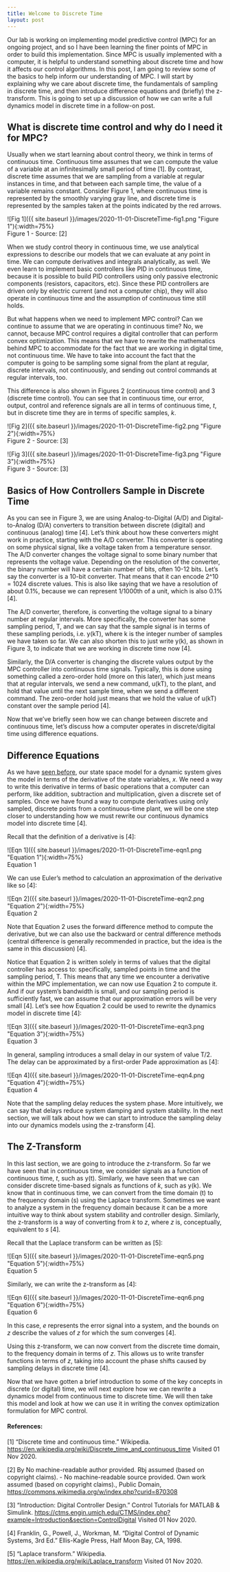 ```yaml
---
title: Welcome to Discrete Time
layout: post
---
```


Our lab is working on implementing model predictive control (MPC) for an ongoing project, and so I have been learning the finer points of MPC in order to build this implementation. Since MPC is usually implemented with a computer, it is helpful to understand something about discrete time and how it affects our control algorithms. In this post, I am going to review some of the basics to help inform our understanding of MPC. I will start by explaining why we care about discrete time, the fundamentals of sampling in discrete time, and then introduce difference equations and (briefly) the z-transform. This is going to set up a discussion of how we can write a full dynamics model in discrete time in a follow-on post.

## What is discrete time control and why do I need it for MPC?

Usually when we start learning about control theory, we think in terms of continuous time. Continuous time assumes that we can compute the value of a variable at an infinitesimally small period of time [1]. By contrast, discrete time assumes that we are sampling from a variable at regular instances in time, and that between each sample time, the value of a variable remains constant. Consider Figure 1, where continuous time is represented by the smoothly varying gray line, and discrete time is represented by the samples taken at the points indicated by the red arrows. 

![Fig 1]({{ site.baseurl }}/images/2020-11-01-DiscreteTime-fig1.png "Figure 1"){:width=75%}      
Figure 1 - Source: [2]    

When we study control theory in continuous time, we use analytical expressions to describe our models that we can evaluate at any point in time. We can compute derivatives and integrals analytically, as well. We even learn to implement basic controllers like PID in continuous time, because it is possible to build PID controllers using only passive electronic components (resistors, capacitors, etc). Since these PID controllers are driven only by electric current (and not a computer chip), they will also operate in continuous time and the assumption of continuous time still holds. 

But what happens when we need to implement MPC control? Can we continue to assume that we are operating in continuous time? No, we cannot, because MPC control requires a digital controller that can perform convex optimization. This means that we have to rewrite the mathematics behind MPC to accommodate for the fact that we are working in digital time, not continuous time. We have to take into account the fact that the computer is going to be sampling some signal from the plant at regular, discrete intervals, not continuously, and sending out control commands at regular intervals, too. 

This difference is also shown in Figures 2 (continuous time control) and 3 (discrete time control). You can see that in continuous time, our error, output, control and reference signals are all in terms of continuous time, _t_, but in discrete time they are in terms of specific samples, _k_. 

![Fig 2]({{ site.baseurl }}/images/2020-11-01-DiscreteTime-fig2.png "Figure 2"){:width=75%}      
Figure 2 - Source: [3]    

![Fig 3]({{ site.baseurl }}/images/2020-11-01-DiscreteTime-fig3.png "Figure 3"){:width=75%}      
Figure 3 - Source: [3]     

## Basics of How Controllers Sample in Discrete Time

As you can see in Figure 3, we are using Analog-to-Digital (A/D) and Digital-to-Analog (D/A) converters to transition between discrete (digital) and continuous (analog) time [4]. Let’s think about how these converters might work in practice, starting with the A/D converter. This converter is operating on some physical signal, like a voltage taken from a temperature sensor. The A/D converter changes the voltage signal to some binary number that represents the voltage value. Depending on the resolution of the converter, the binary number will have a certain number of bits, often 10-12 bits. Let’s say the converter is a 10-bit converter. That means that it can encode 2^10  = 1024 discrete values. This is also like saying that we have a resolution of about 0.1%, because we can represent 1/1000th of a unit, which is also 0.1% [4]. 

The A/D converter, therefore, is converting the voltage signal to a binary number at regular intervals. More specifically, the converter has some sampling period, T, and we can say that the sample signal is in terms of these sampling periods, i.e. y(kT), where k is the integer number of samples we have taken so far. We can also shorten this to just write y(k), as shown in Figure 3, to indicate that we are working in discrete time now [4]. 

Similarly, the D/A converter is changing the discrete values output by the MPC controller into continuous time signals. Typically, this is done using something called a zero-order hold (more on this later), which just means that at regular intervals, we send a new command, u(kT), to the plant, and hold that value until the next sample time, when we send a different command. The zero-order hold just means that we hold the value of u(kT) constant over the sample period [4]. 

Now that we’ve briefly seen how we can change between discrete and continuous time, let’s discuss how a computer operates in discrete/digital time using difference equations. 

## Difference Equations

As we have [seen before](https://sassafras13.github.io/ControlTheoryBasics/), our state space model for a dynamic system gives the model in terms of the derivative of the state variables, _x_. We need a way to write this derivative in terms of basic operations that a computer can perform, like addition, subtraction and multiplication, given a discrete set of samples. Once we have found a way to compute derivatives using only sampled, discrete points from a continuous-time plant, we will be one step closer to understanding how we must rewrite our continuous dynamics model into discrete time [4]. 

Recall that the definition of a derivative is [4]: 

![Eqn 1]({{ site.baseurl }}/images/2020-11-01-DiscreteTime-eqn1.png "Equation 1"){:width=75%}     
Equation 1   

We can use Euler’s method to calculation an approximation of the derivative like so [4]:

![Eqn 2]({{ site.baseurl }}/images/2020-11-01-DiscreteTime-eqn2.png "Equation 2"){:width=75%}     
Equation 2   

Note that Equation 2 uses the forward difference method to compute the derivative, but we can also use the backward or central difference methods (central difference is generally recommended in practice, but the idea is the same in this discussion) [4]. 

Notice that Equation 2 is written solely in terms of values that the digital controller has access to: specifically, sampled points in time and the sampling period, T. This means that any time we encounter a derivative within the MPC implementation, we can now use Equation 2 to compute it. And if our system’s bandwidth is small, and our sampling period is sufficiently fast, we can assume that our approximation errors will be very small [4]. Let’s see how Equation 2 could be used to rewrite the dynamics model in discrete time [4]:

![Eqn 3]({{ site.baseurl }}/images/2020-11-01-DiscreteTime-eqn3.png "Equation 3"){:width=75%}     
Equation 3   

In general, sampling introduces a small delay in our system of value T/2. The delay can be approximated by a first-order Pade approximation as [4]: 

![Eqn 4]({{ site.baseurl }}/images/2020-11-01-DiscreteTime-eqn4.png "Equation 4"){:width=75%}     
Equation 4   

Note that the sampling delay reduces the system phase. More intuitively, we can say that delays reduce system damping and system stability. In the next section, we will talk about how we can start to introduce the sampling delay into our dynamics models using the z-transform [4]. 

## The Z-Transform

In this last section, we are going to introduce the z-transform. So far we have seen that in continuous time, we consider signals as a function of continuous time, _t_, such as y(t). Similarly, we have seen that we can consider discrete time-based signals as functions of _k_, such as y(k). We know that in continuous time, we can convert from the time domain (t) to the frequency domain (s) using the Laplace transform. Sometimes we want to analyze a system in the frequency domain because it can be a more intuitive way to think about system stability and controller design. Similarly, the z-transform is a way of converting from _k_ to _z_, where _z_ is, conceptually, equivalent to _s_ [4]. 

Recall that the Laplace transform can be written as [5]: 

![Eqn 5]({{ site.baseurl }}/images/2020-11-01-DiscreteTime-eqn5.png "Equation 5"){:width=75%}     
Equation 5   

Similarly, we can write the z-transform as [4]: 

![Eqn 6]({{ site.baseurl }}/images/2020-11-01-DiscreteTime-eqn6.png "Equation 6"){:width=75%}     
Equation 6   

In this case, _e_ represents the error signal into a system, and the bounds on _z_ describe the values of _z_ for which the sum converges [4]. 

Using this z-transform, we can now convert from the discrete time domain, to the frequency domain in terms of _z_. This allows us to write transfer functions in terms of _z_, taking into account the phase shifts caused by sampling delays in discrete time [4]. 

Now that we have gotten a brief introduction to some of the key concepts in discrete (or digital) time, we will next explore how we can rewrite a dynamics model from continuous time to discrete time. We will then take this model and look at how we can use it in writing the convex optimization formulation for MPC control. 

#### References: 

[1] “Discrete time and continuous time.” Wikipedia. <https://en.wikipedia.org/wiki/Discrete_time_and_continuous_time> Visited 01 Nov 2020. 

[2] By No machine-readable author provided. Rbj assumed (based on copyright claims). - No machine-readable source provided. Own work assumed (based on copyright claims)., Public Domain, https://commons.wikimedia.org/w/index.php?curid=870308

[3] “Introduction: Digital Controller Design.” Control Tutorials for MATLAB & Simulink. <https://ctms.engin.umich.edu/CTMS/index.php?example=Introduction&section=ControlDigital> Visited 01 Nov 2020. 

[4] Franklin, G., Powell, J., Workman, M. “Digital Control of Dynamic Systems, 3rd Ed.” Ellis-Kagle Press, Half Moon Bay, CA, 1998. 

[5] “Laplace transform.” Wikipedia. <https://en.wikipedia.org/wiki/Laplace_transform> Visited 01 Nov 2020. 
